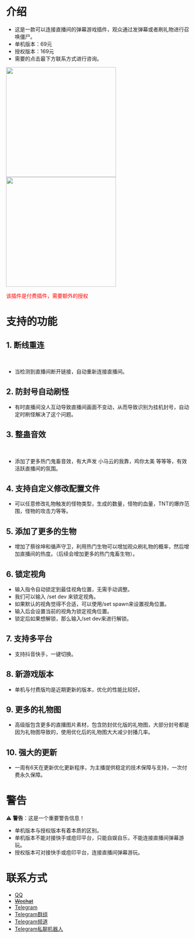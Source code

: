 # 介绍

- 这是一款可以连接直播间的弹幕游戏插件，观众通过发弹幕或者刷礼物进行召唤僵尸。
- 单机版本：69元 
- 授权版本：169元 
- 需要的点击最下方联系方式进行咨询。

<img src="https://github.com/user-attachments/assets/63932ee6-2760-4356-b499-0fd03d0d93bf" width="300" />
<img src="https://github.com/user-attachments/assets/a0f42517-268e-4680-99ce-acad7337c5c7" width="300" />

<span style="color:red;">该插件是付费插件，需要额外的授权</span>

# 支持的功能

## 1. 断线重连
​
- 当检测到直播间断开链接，自动重新连接直播间。

## 2. 防封号自动刷怪​

- 有时直播间没人互动导致直播间画面不变动，从而导致识别为挂机封号，自动定时刷怪解决了这个问题。

## 3. 整蛊音效
​
- 添加了更多热门鬼畜音效，有大声发 小马云的我靠，鸡你太美 等等等，有效活跃直播间的氛围。

## 4. 支持自定义修改配置文件​

- 可以任意修改礼物触发的怪物类型，生成的数量，怪物的血量，TNT的爆炸范围，怪物的攻击力等等。

## 5. 添加了更多的生物​

- 增加了蔡徐坤和循声守卫，利用热门生物可以增加观众刷礼物的概率，然后增加直播间的热度。（后续会增加更多的热门鬼畜生物）。
  
## 6. 锁定视角​

- 输入指令自动锁定到最佳视角位置，无需手动调整。
- 我们可以输入 /set dev 来锁定视角。
- 如果默认的视角觉得不合适，可以使用/set spawn来设置视角位置。
- 输入后会设置当前的视角为锁定视角位置。
- 锁定后如果想解锁，那么输入/set dev来进行解锁。
  
## 7. 支持多平台​

- 支持抖音快手，一键切换。
  
## 8. 新游戏版本​

- 单机与付费版均是近期更新的版本，优化的性能比较好。
  
## 9. 更多的礼物图​

- 高级版包含更多的直播图片素材，包含防封优化版的礼物图，大部分封号都是因为礼物图导致的，使用优化后的礼物图大大减少封播几率。
  
## 10. 强大的更新​

- 一周有6天在更新优化更新程序，为主播提供稳定的技术保障与支持，一次付费永久保障。

# 警告
⚠️ **警告**：这是一个重要警告信息！
- 单机版本与授权版本有着本质的区别。
- 单机版本不能对接快手或痘印平台，只能自娱自乐，不能连接直播间弹幕游玩。
- 授权版本可对接快手或痘印平台，连接直播间弹幕游玩。

# 联系方式

- [QQ](https://qm.qq.com/q/zBtr0tLpdu)
- <del>[Wechat](https://a.eturl.cn/TqP9u9)<del>
- [Telegram](https://t.me/Cat011)
- [Telegram群组](https://t.me/Fog_Lucifer)
- [Telegram频道](https://t.me/Lucifer_Fog)
- [Telegram私聊机器人](https://t.me/Cat_001bot)
